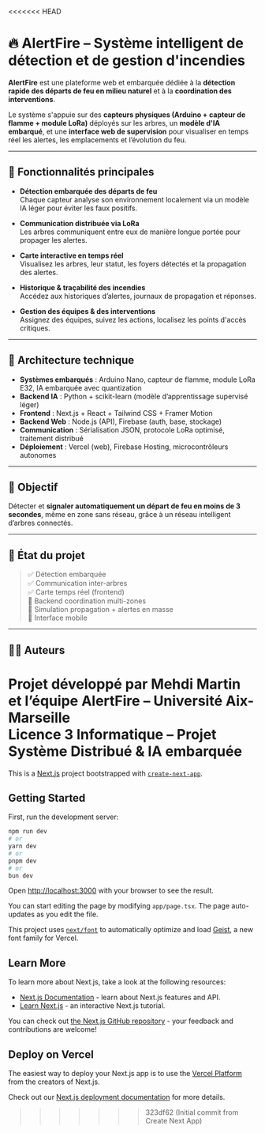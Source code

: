 <<<<<<< HEAD
# 🔥 AlertFire – Système intelligent de détection et de gestion d'incendies

**AlertFire** est une plateforme web et embarquée dédiée à la **détection rapide des départs de feu en milieu naturel** et à la **coordination des interventions**.

Le système s'appuie sur des **capteurs physiques (Arduino + capteur de flamme + module LoRa)** déployés sur les arbres, un **modèle d'IA embarqué**, et une **interface web de supervision** pour visualiser en temps réel les alertes, les emplacements et l’évolution du feu.

---

## 🚨 Fonctionnalités principales

- **Détection embarquée des départs de feu**  
  Chaque capteur analyse son environnement localement via un modèle IA léger pour éviter les faux positifs.

- **Communication distribuée via LoRa**  
  Les arbres communiquent entre eux de manière longue portée pour propager les alertes.

- **Carte interactive en temps réel**  
  Visualisez les arbres, leur statut, les foyers détectés et la propagation des alertes.

- **Historique & traçabilité des incendies**  
  Accédez aux historiques d’alertes, journaux de propagation et réponses.

- **Gestion des équipes & des interventions**  
  Assignez des équipes, suivez les actions, localisez les points d'accès critiques.

---

## 🧠 Architecture technique

- **Systèmes embarqués** : Arduino Nano, capteur de flamme, module LoRa E32, IA embarquée avec quantization
- **Backend IA** : Python + scikit-learn (modèle d’apprentissage supervisé léger)
- **Frontend** : Next.js + React + Tailwind CSS + Framer Motion
- **Backend Web** : Node.js (API), Firebase (auth, base, stockage)
- **Communication** : Sérialisation JSON, protocole LoRa optimisé, traitement distribué
- **Déploiement** : Vercel (web), Firebase Hosting, microcontrôleurs autonomes

---

## 🔬 Objectif

Détecter et **signaler automatiquement un départ de feu en moins de 3 secondes**, même en zone sans réseau, grâce à un réseau intelligent d’arbres connectés.

---

## 🧪 État du projet

> ✅ Détection embarquée  
> ✅ Communication inter-arbres  
> ✅ Carte temps réel (frontend)  
> 🚧 Backend coordination multi-zones  
> 🚧 Simulation propagation + alertes en masse  
> 🚧 Interface mobile

---

## 👨‍💻 Auteurs

Projet développé par **Mehdi Martin** et l’équipe AlertFire – Université Aix-Marseille  
Licence 3 Informatique – Projet Système Distribué & IA embarquée
=======
This is a [Next.js](https://nextjs.org) project bootstrapped with [`create-next-app`](https://nextjs.org/docs/app/api-reference/cli/create-next-app).

## Getting Started

First, run the development server:

```bash
npm run dev
# or
yarn dev
# or
pnpm dev
# or
bun dev
```

Open [http://localhost:3000](http://localhost:3000) with your browser to see the result.

You can start editing the page by modifying `app/page.tsx`. The page auto-updates as you edit the file.

This project uses [`next/font`](https://nextjs.org/docs/app/building-your-application/optimizing/fonts) to automatically optimize and load [Geist](https://vercel.com/font), a new font family for Vercel.

## Learn More

To learn more about Next.js, take a look at the following resources:

- [Next.js Documentation](https://nextjs.org/docs) - learn about Next.js features and API.
- [Learn Next.js](https://nextjs.org/learn) - an interactive Next.js tutorial.

You can check out [the Next.js GitHub repository](https://github.com/vercel/next.js) - your feedback and contributions are welcome!

## Deploy on Vercel

The easiest way to deploy your Next.js app is to use the [Vercel Platform](https://vercel.com/new?utm_medium=default-template&filter=next.js&utm_source=create-next-app&utm_campaign=create-next-app-readme) from the creators of Next.js.

Check out our [Next.js deployment documentation](https://nextjs.org/docs/app/building-your-application/deploying) for more details.
>>>>>>> 323df62 (Initial commit from Create Next App)
